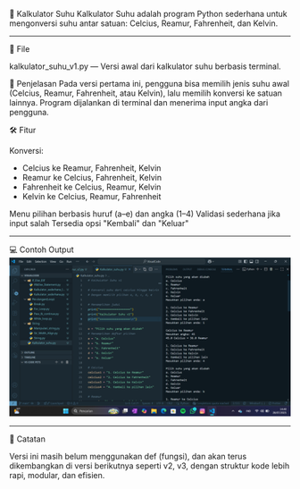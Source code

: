 🧊 Kalkulator Suhu
Kalkulator Suhu adalah program Python sederhana untuk mengonversi suhu antar satuan: Celcius, Reamur, Fahrenheit, dan Kelvin. 

---

📁 File

kalkulator_suhu_v1.py — Versi awal dari kalkulator suhu berbasis terminal.

🧪 Penjelasan
Pada versi pertama ini, pengguna bisa memilih jenis suhu awal (Celcius, Reamur, Fahrenheit, atau Kelvin), lalu memilih konversi ke satuan lainnya. Program dijalankan di terminal dan menerima input angka dari pengguna.

🛠 Fitur

Konversi:
- Celcius ke Reamur, Fahrenheit, Kelvin
- Reamur ke Celcius, Fahrenheit, Kelvin
- Fahrenheit ke Celcius, Reamur, Kelvin
- Kelvin ke Celcius, Reamur, Fahrenheit

Menu pilihan berbasis huruf (a–e) dan angka (1–4)
Validasi sederhana jika input salah
Tersedia opsi "Kembali" dan "Keluar"

---

💻 Contoh Output
![Contoh Output](Mini_project_kalkulator/Kalkulator_suhu/Screenshot_V1.png)

---

🔁 Catatan

Versi ini masih belum menggunakan def (fungsi), dan akan terus dikembangkan di versi berikutnya seperti v2, v3, dengan struktur kode lebih rapi, modular, dan efisien.
